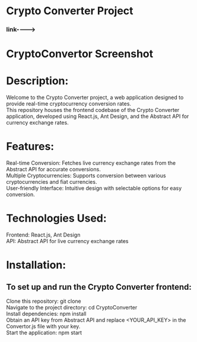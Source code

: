 # Crypto Converter Project
### link---->
# CryptoConvertor Screenshot


# Description:
Welcome to the Crypto Converter project, a web application designed to provide real-time cryptocurrency conversion rates. \
This repository houses the frontend codebase of the Crypto Converter application, developed using React.js, Ant Design, and the Abstract API for currency exchange rates.

# Features:
Real-time Conversion: Fetches live currency exchange rates from the Abstract API for accurate conversions. \
Multiple Cryptocurrencies: Supports conversion between various cryptocurrencies and fiat currencies. \
User-friendly Interface: Intuitive design with selectable options for easy conversion. 

# Technologies Used:
Frontend: React.js, Ant Design \
API: Abstract API for live currency exchange rates

# Installation:
## To set up and run the Crypto Converter frontend:

Clone this repository: git clone <repository-url> \
Navigate to the project directory: cd CryptoConverter \
Install dependencies: npm install \
Obtain an API key from Abstract API and replace <YOUR_API_KEY> in the Convertor.js file with your key. \
Start the application: npm start 

